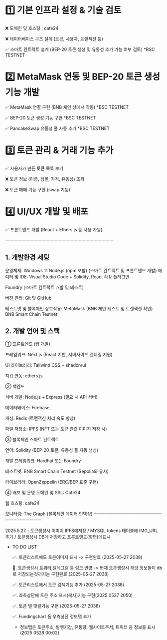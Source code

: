 # 1️⃣ 기본 인프라 설정 & 기술 검토


❌ 도메인 및 호스팅 : cafe24


❌ 데이터베이스 구조 설계 (토큰, 사용자, 트랜잭션 등)
 

✅ 스마트 컨트랙트 설계 (BEP-20 토큰 생성 및 유동성 추가 가능 여부 검토) *BSC TESTNET


# 2️⃣ MetaMask 연동 및 BEP-20 토큰 생성 기능 개발


✅ MetaMask 연결 구현 (BNB 체인 상에서 작동) *BSC TESTNET


✅ BEP-20 토큰 생성 기능 구현 *BSC TESTNET


✅ PancakeSwap 유동성 풀 자동 추가 *BSC TESTNET


# 3️⃣ 토큰 관리 & 거래 기능 추가


✅ 사용자가 만든 토큰 목록 보기


❌ 토큰 정보 (이름, 심볼, 가격, 유동성) 조회


❌ 토큰 매매 기능 구현 (swap 기능)

# 4️⃣ UI/UX 개발 및 배포


✅ 프론트엔드 개발 (React + Ethers.js 등 사용 가능)

ㅡㅡㅡㅡㅡㅡㅡㅡㅡㅡㅡㅡㅡㅡㅡㅡㅡㅡㅡㅡㅡㅡㅡㅡㅡㅡㅡ

## 1. 개발환경 세팅
운영체제: Windows 11
Node.js (npm 포함) (스마트 컨트랙트 및 프론트엔드 개발)
에디터 및 IDE:
Visual Studio Code + Solidity, React 확장 플러그인


Foundry (스마트 컨트랙트 개발 및 테스트)


버전 관리: Git 및 GitHub


테스트넷 및 블록체인 상호작용: MetaMask (BNB 체인 테스트 및 트랜잭션 확인) BNB Smart Chain Testnet


## 2. 개발 언어 및 스택


① 프론트엔드 (웹 개발) 


프레임워크: Next.js (React 기반, 서버사이드 렌더링 지원)


UI 라이브러리: Tailwind CSS + shadcn/ui


지갑 연동: ethers.js


② 백엔드


서버 개발: Node.js + Express (필요 시 API 서버)


데이터베이스: Firebase, 


캐싱: Redis (트랜잭션 처리 속도 향상)


파일 저장소: IPFS (NFT 또는 토큰 관련 이미지 저장 시)


③ 블록체인 스마트 컨트랙트


언어: Solidity (BEP-20 토큰, 유동성 풀 자동 생성)


개발 프레임워크: Hardhat 또는 Foundry


테스트넷: BNB Smart Chain Testnet (Sepolia와 유사)


라이브러리: OpenZeppelin (ERC/BEP 표준 구현)


④ 배포 및 운영
도메인 및 SSL: Cafe24 


웹 호스팅: cafe24 


모니터링: The Graph (블록체인 데이터 인덱싱)
ㅡㅡㅡㅡㅡㅡㅡㅡㅡㅡㅡㅡㅡㅡㅡㅡㅡㅡㅡㅡㅡㅡㅡㅡㅡㅡ


2025.5.27. : 토큰생성시 이미지 IPFS에저장 / MYSQL tokens 테이블에 IMG_URL 추가 /  토큰생성시 DB에 저장하고 프론트앤드(화면)에표시 
* TO DO LIST
  
  ✅. 토큰리스트에도 토큰이미지 표시 -> 구현완료 (2025-05-27  2038)
  
  🔼. 토큰생성시 트위터,텔레그램 등 링크 반영 -> 현재 토큰생성시 해당 정보들이 db로 저장되는것까지는 구현완료 (2025-05-27  2038)
  
  ✅. 토큰리스트에서 토큰 검색기능 추가 (2025-05-27  2038)
  
  ✅. 좌측상단에 토큰 주소 표시(복사)기능 구현(2025 0527 2050)
  
  ✅. 토큰 별 댓글기능 구현 (2025-05-27  2038)

  ✅. Fundingchart 폼 우측상단 정보탭 추가
  
  * 정보탭은 토큰주소, 발행지갑, 유통량, 웹사이트주서, 트위터 등 정보를 표시(2025 0528 00:02)
